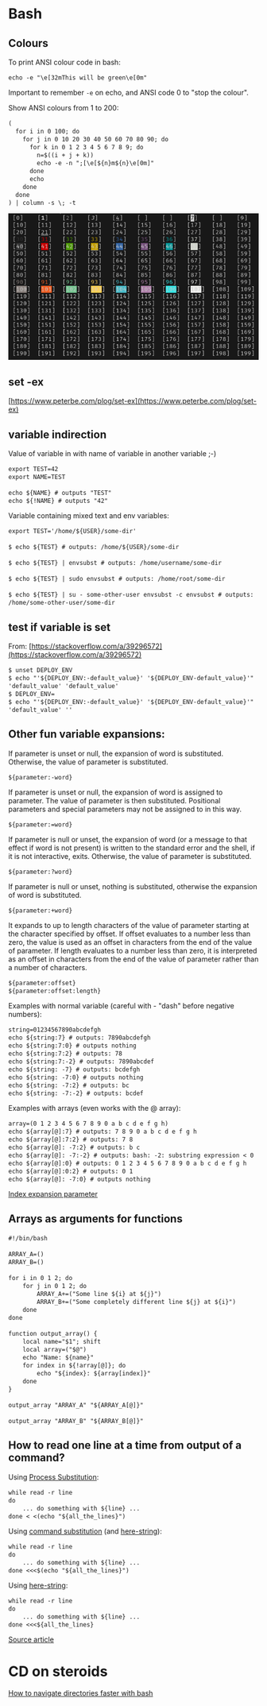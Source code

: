# Bash

## Colours

To print ANSI colour code in bash:
```
echo -e "\e[32mThis will be green\e[0m"
```

Important to remember `-e` on echo, and ANSI code 0 to "stop the colour".

Show ANSI colours from 1 to 200:
```
(
  for i in 0 100; do
    for j in 0 10 20 30 40 50 60 70 80 90; do
      for k in 0 1 2 3 4 5 6 7 8 9; do
        n=$((i + j + k))
        echo -e -n ";[\e[${n}m${n}\e[0m]"
      done
      echo
    done
  done
) | column -s \; -t
```

![colours](colours.png)

## set -ex

[https://www.peterbe.com/plog/set-ex](https://www.peterbe.com/plog/set-ex)

## variable indirection

Value of variable in with name of variable in another variable ;-)

```
export TEST=42
export NAME=TEST

echo ${NAME} # outputs "TEST"
echo ${!NAME} # outputs "42"
```

Variable containing mixed text and env variables:
```
export TEST='/home/${USER}/some-dir'

$ echo ${TEST} # outputs: /home/${USER}/some-dir

$ echo ${TEST} | envsubst # outputs: /home/username/some-dir

$ echo ${TEST} | sudo envsubst # outputs: /home/root/some-dir

$ echo ${TEST} | su - some-other-user envsubst -c envsubst # outputs: /home/some-other-user/some-dir
```

## test if variable is set

From: [https://stackoverflow.com/a/39296572](https://stackoverflow.com/a/39296572)

```
$ unset DEPLOY_ENV
$ echo "'${DEPLOY_ENV:-default_value}' '${DEPLOY_ENV-default_value}'"
'default_value' 'default_value'
$ DEPLOY_ENV=
$ echo "'${DEPLOY_ENV:-default_value}' '${DEPLOY_ENV-default_value}'"
'default_value' ''
```

## Other fun variable expansions:

If parameter is unset or null, the expansion of word is substituted. Otherwise, the value of parameter is substituted.
```
${parameter:-word}
```

If parameter is unset or null, the expansion of word is assigned to parameter.
The value of parameter is then substituted. Positional parameters and special parameters may not be assigned to in this way.
```
${parameter:=word}
```

If parameter is null or unset, the expansion of word (or a message to that effect if word is not present) is written to the standard error and the shell, if it is not interactive, exits. Otherwise, the value of parameter is substituted.
```
${parameter:?word}
```

If parameter is null or unset, nothing is substituted, otherwise the expansion of word is substituted.
```
${parameter:+word}
```

It expands to up to length characters of the value of parameter starting at the character specified by offset.
If offset evaluates to a number less than zero, the value is used as an offset in characters from the end of the value of parameter.
If length evaluates to a number less than zero, it is interpreted as an offset in characters from the end of the value of parameter rather than a number of characters.
```
${parameter:offset}
${parameter:offset:length}
```
Examples with normal variable (careful with - "dash" before negative numbers):
```
string=01234567890abcdefgh
echo ${string:7} # outputs: 7890abcdefgh
echo ${string:7:0} # outputs nothing
echo ${string:7:2} # outputs: 78
echo ${string:7:-2} # outputs: 7890abcdef
echo ${string: -7} # outputs: bcdefgh
echo ${string: -7:0} # outputs nothing
echo ${string: -7:2} # outputs: bc
echo ${string: -7:-2} # outputs: bcdef
```
Examples with arrays (even works with the @ array):
```
array=(0 1 2 3 4 5 6 7 8 9 0 a b c d e f g h)
echo ${array[@]:7} # outputs: 7 8 9 0 a b c d e f g h
echo ${array[@]:7:2} # outputs: 7 8
echo ${array[@]: -7:2} # outputs: b c
echo ${array[@]: -7:-2} # outputs: bash: -2: substring expression < 0
echo ${array[@]:0} # outputs: 0 1 2 3 4 5 6 7 8 9 0 a b c d e f g h
echo ${array[@]:0:2} # outputs: 0 1
echo ${array[@]: -7:0} # outputs nothing
```

[Index expansion parameter](https://www.gnu.org/savannah-checkouts/gnu/bash/manual/bash.html#index-expansion_002c-parameter)

## Arrays as arguments for functions

```
#!/bin/bash

ARRAY_A=()
ARRAY_B=()

for i in 0 1 2; do
	for j in 0 1 2; do
		ARRAY_A+=("Some line ${i} at ${j}")
		ARRAY_B+=("Some completely different line ${j} at ${i}")
	done
done

function output_array() {
	local name="$1"; shift
	local array=("$@")
	echo "Name: ${name}"
	for index in ${!array[@]}; do
		echo "${index}: ${array[index]}"
	done
}

output_array "ARRAY_A" "${ARRAY_A[@]}"

output_array "ARRAY_B" "${ARRAY_B[@]}"
```

## How to read one line at a time from output of a command?

Using [Process Substitution](https://www.gnu.org/software/bash/manual/html_node/Process-Substitution.html):
```
while read -r line
do
	... do something with ${line} ...
done < <(echo "${all_the_lines}")
```

Using [command substitution](https://www.gnu.org/software/bash/manual/html_node/Command-Substitution.html) (and [here-string](https://www.gnu.org/software/bash/manual/html_node/Redirections.html#Here-Strings)):
```
while read -r line
do
	... do something with ${line} ...
done <<<$(echo "${all_the_lines}")
```

Using [here-string](https://www.gnu.org/software/bash/manual/html_node/Redirections.html#Here-Strings):
```
while read -r line
do
	... do something with ${line} ...
done <<<${all_the_lines}
```

[Source article](https://unix.stackexchange.com/questions/52026/bash-how-to-read-one-line-at-a-time-from-output-of-a-command)

# CD on steroids

[How to navigate directories faster with bash](https://mhoffman.github.io/2015/05/21/how-to-navigate-directories-with-the-shell.html)

